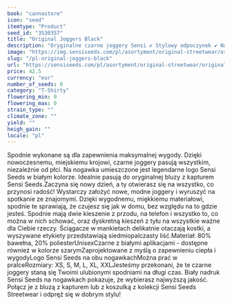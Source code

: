 ```yaml
---
book: "cannastore"
icon: "seed"
itemtype: "Product"
seed_id: "3530357"
title: "Original Joggers Black"
description: "Oryginalne czarne joggery Sensi ✔ Stylowy odpoczynek ✔ Najwyższej jakości joggery ✔ Kultowe logo Sensi Seeds ✔ Unisex ✔ Rozmiary XS - XXL."
image: "https://img.sensiseeds.com/pl/asortyment/original-streetwear/original-joggers-black-image.png"
slug: "/pl-original-joggers-black"
url: "https://sensiseeds.com/pl/asortyment/original-streetwear/original-joggers-black?a_aid=cannastore"
price: 42.5
currency: "eur"
number_of_seeds: 0
category: "T-Shirty"
flowering_min: 0
flowering_max: 0
strain_type: ""
climate_zone: ""
yield: ""
heigh_gain: ""
locale: "pl"
---
```

Spodnie wykonane są dla zapewnienia maksymalnej wygody. Dzięki nowoczesnemu, miejskiemu krojowi, czarne joggery pasują wszystkim, niezależnie od płci. Na nogawka umieszczone jest legendarne logo Sensi Seeds w białym kolorze. Idealnie pasują do oryginalnej bluzy z kapturem Sensi Seeds.Zaczyna się nowy dzień, a ty otwierasz się na wszystko, co przynosi radość! Wystarczy założyć nowe, modne joggery i wyruszyć na spotkanie ze znajomymi. Dzięki wygodnemu, miękkiemu materiałowi, spodnie te sprawiają, że czujesz się jak w domu, bez względu na to gdzie jesteś. Spodnie mają dwie kieszenie z przodu, na telefon i wszystko to, co można w nich schować, oraz dyskretną kieszeń z tyłu na wszystkie ważne dla Ciebie rzeczy. Ściągacze w mankietach delikatnie otaczają kostki, a wyszywane etykiety przedstawiają siedmiopalczasty liść.Materiał: 80% bawełna, 20% poliesterUnisexCzarne z białymi aplikacjami - dostępne również w kolorze szarymZaprojektowane z myślą o zapewnieniu ciepła i wygodyLogo Sensi Seeds na obu nogawkachMożna prać w pralceRozmiary: XS, S, M, L, XL, XXLJesteśmy przekonani, że te czarne joggery staną się Twoimi ulubionymi spodniami na długi czas. Biały nadruk Sensi Seeds na nogawkach pokazuje, że wybierasz najwyższą jakość. Połącz je z bluzą z kapturem lub z koszulką z kolekcji Sensi Seeds Streetwear i odpręż się w dobrym stylu!
